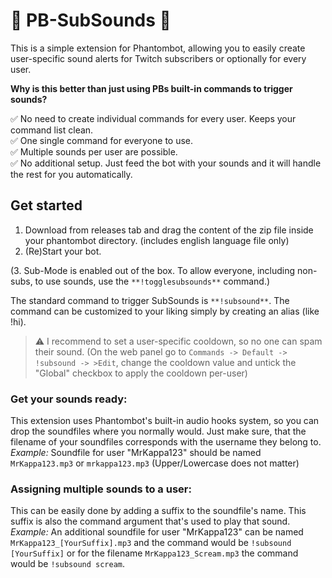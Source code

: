 # 🎵 PB-SubSounds 🎵  
  
This is a simple extension for Phantombot, allowing you to easily create user-specific sound alerts for Twitch subscribers or optionally for every user.  
  
**Why is this better than just using PBs built-in commands to trigger sounds?**  

✅ No need to create individual commands for every user. Keeps your command list clean.  
✅ One single command for everyone to use.  
✅ Multiple sounds per user are possible.  
✅ No additional setup. Just feed the bot with your sounds and it will handle the rest for you automatically.  
  
  
## Get started  
  
1. Download from releases tab and drag the content of the zip file inside your phantombot directory. (includes english language file only)  
2. (Re)Start your bot.  
  
(3. Sub-Mode is enabled out of the box. To allow everyone, including non-subs, to use sounds, use the `**!togglesubsounds**` command.)  
  
The standard command to trigger SubSounds is `**!subsound**`. The command can be customized to your liking simply by creating an alias (like !hi).  
  
>⚠ I recommend to set a user-specific cooldown, so no one can spam their sound. (On the web panel go to `Commands -> Default -> !subsound -> >Edit`, change the cooldown value and untick the "Global" checkbox to apply the cooldown per-user)
  
### Get your sounds ready:  
This extension uses Phantombot's built-in audio hooks system, so you can drop the soundfiles where you normally would. Just make sure, that the filename of your soundfiles corresponds with the username they belong to.  
*Example:* Soundfile for user "MrKappa123" should be named `MrKappa123.mp3` or `mrkappa123.mp3` (Upper/Lowercase does not matter)  
  
### Assigning multiple sounds to a user:  
This can be easily done by adding a suffix to the soundfile's name. This suffix is also the command argument that's used to play that sound.  
*Example:* An additional soundfile for user "MrKappa123" can be named `MrKappa123_[YourSuffix].mp3` and the command would be `!subsound [YourSuffix]` or for the filename `MrKappa123_Scream.mp3` the command would be `!subsound scream`.  
